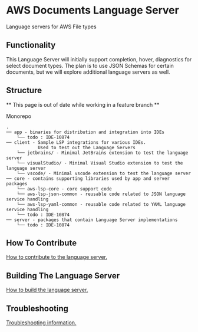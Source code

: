 # AWS Documents Language Server

Language servers for AWS File types

## Functionality

This Language Server will initially support completion, hover, diagnostics for select document types. The plan is to use JSON Schemas for certain documents, but we will explore additional language servers as well.

## Structure

** This page is out of date while working in a feature branch **

Monorepo

```
.
── app - binaries for distribution and integration into IDEs
    └── todo : IDE-10874
── client - Sample LSP integrations for various IDEs.
            Used to test out the Language Servers
    └── jetbrains/ - Minimal JetBrains extension to test the language server
    └── visualStudio/ - Minimal Visual Studio extension to test the language server
    └── vscode/ - Minimal vscode extension to test the language server
── core - contains supporting libraries used by app and server packages
    └── aws-lsp-core - core support code
    └── aws-lsp-json-common - reusable code related to JSON language service handling
    └── aws-lsp-yaml-common - reusable code related to YAML language service handling
    └── todo : IDE-10874
── server - packages that contain Language Server implementations
    └── todo : IDE-10874
```

## How To Contribute

[How to contribute to the language server.](CONTRIBUTING.md#contributing)

## Building The Language Server

[How to build the language server.](CONTRIBUTING.md#building-the-language-server)

## Troubleshooting

[Troubleshooting information.](CONTRIBUTING.md#troubleshooting)
